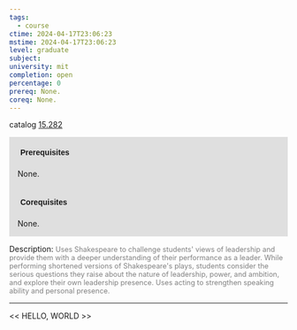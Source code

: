 ```yaml
---
tags:
  - course
ctime: 2024-04-17T23:06:23
mstime: 2024-04-17T23:06:23
level: graduate
subject: 
university: mit
completion: open
percentage: 0
prereq: None.
coreq: None.
---
```


catalog [15.282](http://student.mit.edu/catalog/m15a.html#15.282)

<span style="display: block; padding: 15px; background-color: rgb(100, 100, 100, 0.2);"><font id="m_prereq1061_0" style="display: block; font-family: Arial, sans-serif; font-weight: bold; padding: 5px">Prerequisites</font><br><span id="prereq1061_0">None.</span></span>
<span style="display: block; padding: 15px; background-color: rgb(100, 100, 100, 0.2);"><font id="m_coreq1061_0" style="display: block; font-family: Arial, sans-serif; font-weight: bold; padding: 5px">Corequisites</font><br><span id="coreq1061_0">None.</span></span>

<font style="">Description:</font>
<font style="color: grey; font-size: 0.8rem;">Uses Shakespeare to challenge students' views of leadership and provide them with a deeper understanding of their performance as a leader. While performing shortened versions of Shakespeare's plays, students consider the serious questions they raise about the nature of leadership, power, and ambition, and explore their own leadership presence. Uses acting to strengthen speaking ability and personal presence.</font>



---

<< HELLO, WORLD >>
